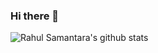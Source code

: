 ### Hi there 👋

<!--
**developerRsam/developerRsam** is a ✨ _special_ ✨ repository because its `README.md` (this file) appears on your GitHub profile.

Here are some ideas to get you started:

- 🔭 I’m currently working on various projects for different companies.
- 🌱 I’m currently learning back-end and state management tools.
- 👯 I’m looking to collaborate on anything related to flutter and dart.
- 🤔 I’m looking for help with all types of open-source project.
- 💬 Ask me about anything related to tech(especially Flutter ❤).
- 📫 How to reach me: mailto:rahulsamantara27@gmail.com
- ⚡ Fun fact: I am fun loving guy with creative tech skills.
-->

![Rahul Samantara's github stats](https://github-readme-stats.vercel.app/api?username=developerRsam&count_private=true)
